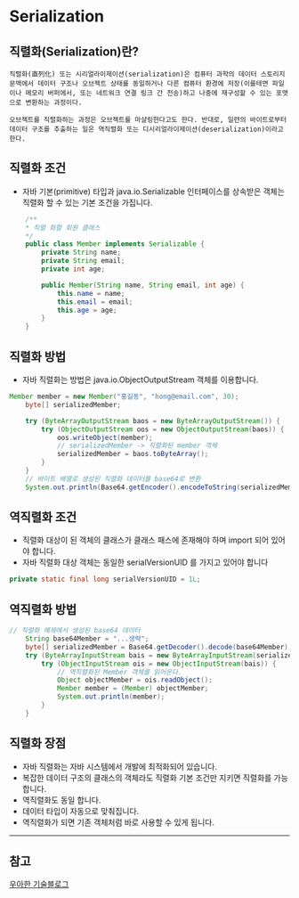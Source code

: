 # Serialization

## 직렬화(Serialization)란?
```
직렬화(直列化) 또는 시리얼라이제이션(serialization)은 컴퓨터 과학의 데이터 스토리지 문맥에서 데이터 구조나 오브젝트 상태를 동일하거나 다른 컴퓨터 환경에 저장(이를테면 파일이나 메모리 버퍼에서, 또는 네트워크 연결 링크 간 전송)하고 나중에 재구성할 수 있는 포맷으로 변환하는 과정이다.

오브젝트를 직렬화하는 과정은 오브젝트를 마샬링한다고도 한다. 반대로, 일련의 바이트로부터 데이터 구조를 추출하는 일은 역직렬화 또는 디시리얼라이제이션(deserialization)이라고 한다.
```

## 직렬화 조건
* 자바 기본(primitive) 타입과 java.io.Serializable 인터페이스를 상속받은 객체는 직렬화 할 수 있는 기본 조건을 가집니다.
``` java
    /**
    * 직렬 화할 회원 클래스
    */
    public class Member implements Serializable {
        private String name;
        private String email;
        private int age;

        public Member(String name, String email, int age) {
            this.name = name;
            this.email = email;
            this.age = age;
        }
    }
```
## 직렬화 방법
* 자바 직렬화는 방법은 java.io.ObjectOutputStream 객체를 이용합니다.

``` java
Member member = new Member("홍길동", "hong@email.com", 30);
    byte[] serializedMember;

    try (ByteArrayOutputStream baos = new ByteArrayOutputStream()) {
        try (ObjectOutputStream oos = new ObjectOutputStream(baos)) {
            oos.writeObject(member);
            // serializedMember -> 직렬화된 member 객체 
            serializedMember = baos.toByteArray();
        }
    }
    // 바이트 배열로 생성된 직렬화 데이터를 base64로 변환
    System.out.println(Base64.getEncoder().encodeToString(serializedMember));
```

## 역직렬화 조건
* 직렬화 대상이 된 객체의 클래스가 클래스 패스에 존재해야 하며 import 되어 있어야 합니다.
* 자바 직렬화 대상 객체는 동일한 serialVersionUID 를 가지고 있어야 합니다

``` java
private static final long serialVersionUID = 1L;
``` 

## 역직렬화 방법

``` java
// 직렬화 예제에서 생성된 base64 데이터 
    String base64Member = "...생략";
    byte[] serializedMember = Base64.getDecoder().decode(base64Member);
    try (ByteArrayInputStream bais = new ByteArrayInputStream(serializedMember)) {
        try (ObjectInputStream ois = new ObjectInputStream(bais)) {
            // 역직렬화된 Member 객체를 읽어온다.
            Object objectMember = ois.readObject();
            Member member = (Member) objectMember;
            System.out.println(member);
        }
    }
``` 

## 직렬화 장점
* 자바 직렬화는 자바 시스템에서 개발에 최적화되어 있습니다.
* 복잡한 데이터 구조의 클래스의 객체라도 직렬화 기본 조건만 지키면 직렬화를 가능합니다. 
* 역직렬화도 동일 합니다.
* 데이터 타입이 자동으로 맞춰집니다.
* 역직렬화가 되면 기존 객체처럼 바로 사용할 수 있게 됩니다.


***
## 참고
[우아한 기술블로그](https://techblog.woowahan.com/2550/)